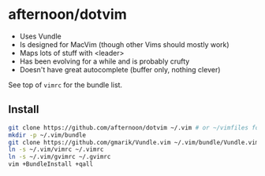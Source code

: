 afternoon/dotvim
================

- Uses Vundle
- Is designed for MacVim (though other Vims should mostly work)
- Maps lots of stuff with &lt;leader&gt;
- Has been evolving for a while and is probably crufty
- Doesn't have great autocomplete (buffer only, nothing clever)

See top of `vimrc` for the bundle list.

Install
-------

```bash
git clone https://github.com/afternoon/dotvim ~/.vim # or ~/vimfiles for Windows
mkdir -p ~/.vim/bundle
git clone https://github.com/gmarik/Vundle.vim ~/.vim/bundle/Vundle.vim
ln -s ~/.vim/vimrc ~/.vimrc
ln -s ~/.vim/gvimrc ~/.gvimrc
vim +BundleInstall +qall
```
